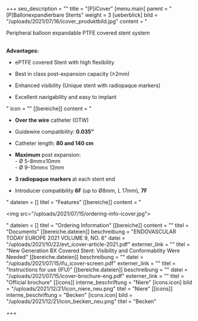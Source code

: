 +++
seo_description = ""
title = "[P]iCover"
[menu.main]
parent = "[P]Ballonexpandierbare Stents"
weight = 3
[ueberblick]
bild = "/uploads/2021/07/16/icover_produktbild.jpg"
content = "<p>Peripheral balloon expandable PTFE covered stent system</p><p><br><strong>Advantages:</strong></p><ul><li><p>ePTFE covered Stent with high flexibility</p></li><li><p>Best in class post-expansion capacity (≥2mm)</p></li><li><p>Enhanced visibility (Unique stent with radiopaque markers)</p></li><li><p>Excellent navigability and easy to implant</p></li></ul>"
icon = ""
[[bereiche]]
content = "<ul><li><p><strong>Over the wire</strong> catheter (OTW)</p></li><li><p>Guidewire compatibility: <strong>0.035”</strong></p></li><li><p>Catheter length: <strong>80 and 140 cm</strong></p></li><li><p><strong>Maximum</strong> post expansion:<br>- Ø 5-8mm≤10mm<br>- Ø 9-10mm≤ 12mm</p></li><li><p><strong>3 radiopaque markers </strong>at each stent end</p></li><li><p>Introducer compatibility<strong> 6F </strong>(up to Ø8mm, L 17mm), <strong>7F</strong></p></li></ul>"
dateien = []
titel = "Features"
[[bereiche]]
content = "<p><img src=\"/uploads/2021/07/15/ordering-info-icover.jpg\"></p>"
dateien = []
titel = "Ordering Information"
[[bereiche]]
content = ""
titel = "Documents"
[[bereiche.dateien]]
beschreibung = "ENDOVASCULAR TODAY EUROPE 2021 VOLUME 9, NO. 6"
datei = "/uploads/2021/10/22/evt_icover-article-2021.pdf"
externer_link = ""
titel = "New Generation BX Covered Stent: Visibility and Conformability Were Needed"
[[bereiche.dateien]]
beschreibung = ""
datei = "/uploads/2021/07/15/ifu_icover-screen.pdf"
externer_link = ""
titel = "Instructions for use (IFU)"
[[bereiche.dateien]]
beschreibung = ""
datei = "/uploads/2021/07/15/icover-brochure-eng.pdf"
externer_link = ""
titel = "Official brochure"
[[icons]]
interne_beschriftung = "Niere"
[icons.icon]
bild = "/uploads/2021/12/21/icon_niere_neu.png"
titel = "Niere"
[[icons]]
interne_beschriftung = "Becken"
[icons.icon]
bild = "/uploads/2021/12/21/icon_becken_neu.png"
titel = "Becken"

+++

